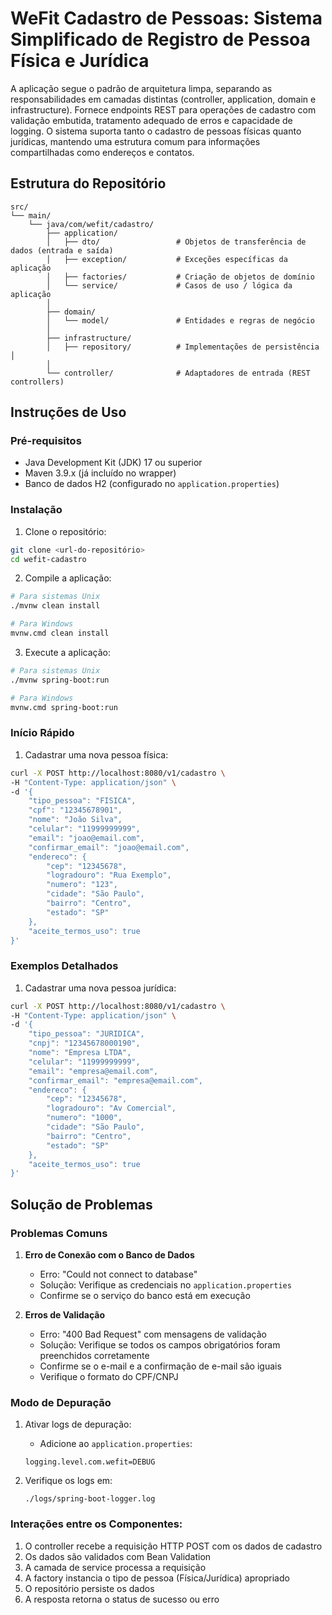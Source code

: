 # WeFit Cadastro de Pessoas: Sistema Simplificado de Registro de Pessoa Física e Jurídica

A aplicação segue o padrão de arquitetura limpa, separando as responsabilidades em camadas distintas (controller, application, domain e infrastructure). Fornece endpoints REST para operações de cadastro com validação embutida, tratamento adequado de erros e capacidade de logging. O sistema suporta tanto o cadastro de pessoas físicas quanto jurídicas, mantendo uma estrutura comum para informações compartilhadas como endereços e contatos.

## Estrutura do Repositório

```
src/
└── main/
    └── java/com/wefit/cadastro/
        ├── application/
        │   ├── dto/                 # Objetos de transferência de dados (entrada e saída)
        │   ├── exception/           # Exceções específicas da aplicação
        │   ├── factories/           # Criação de objetos de domínio
        │   └── service/             # Casos de uso / lógica da aplicação
        │
        ├── domain/
        │   └── model/               # Entidades e regras de negócio
        │
        ├── infrastructure/
        │   ├── repository/          # Implementações de persistência        │                
        │
        └── controller/              # Adaptadores de entrada (REST controllers)

```

## Instruções de Uso

### Pré-requisitos

* Java Development Kit (JDK) 17 ou superior
* Maven 3.9.x (já incluído no wrapper)
* Banco de dados H2 (configurado no `application.properties`)

### Instalação

1. Clone o repositório:

```bash
git clone <url-do-repositório>
cd wefit-cadastro
```

2. Compile a aplicação:

```bash
# Para sistemas Unix
./mvnw clean install

# Para Windows
mvnw.cmd clean install
```

3. Execute a aplicação:

```bash
# Para sistemas Unix
./mvnw spring-boot:run

# Para Windows
mvnw.cmd spring-boot:run
```

### Início Rápido

1. Cadastrar uma nova pessoa física:

```bash
curl -X POST http://localhost:8080/v1/cadastro \
-H "Content-Type: application/json" \
-d '{
    "tipo_pessoa": "FISICA",
    "cpf": "12345678901",
    "nome": "João Silva",
    "celular": "11999999999",
    "email": "joao@email.com",
    "confirmar_email": "joao@email.com",
    "endereco": {
        "cep": "12345678",
        "logradouro": "Rua Exemplo",
        "numero": "123",
        "cidade": "São Paulo",
        "bairro": "Centro",
        "estado": "SP"
    },
    "aceite_termos_uso": true
}'
```

### Exemplos Detalhados

1. Cadastrar uma nova pessoa jurídica:

```bash
curl -X POST http://localhost:8080/v1/cadastro \
-H "Content-Type: application/json" \
-d '{
    "tipo_pessoa": "JURIDICA",
    "cnpj": "12345678000190",
    "nome": "Empresa LTDA",
    "celular": "11999999999",
    "email": "empresa@email.com",
    "confirmar_email": "empresa@email.com",
    "endereco": {
        "cep": "12345678",
        "logradouro": "Av Comercial",
        "numero": "1000",
        "cidade": "São Paulo",
        "bairro": "Centro",
        "estado": "SP"
    },
    "aceite_termos_uso": true
}'
```

## Solução de Problemas

### Problemas Comuns

1. **Erro de Conexão com o Banco de Dados**

   * Erro: "Could not connect to database"
   * Solução: Verifique as credenciais no `application.properties`
   * Confirme se o serviço do banco está em execução

2. **Erros de Validação**

   * Erro: "400 Bad Request" com mensagens de validação
   * Solução: Verifique se todos os campos obrigatórios foram preenchidos corretamente
   * Confirme se o e-mail e a confirmação de e-mail são iguais
   * Verifique o formato do CPF/CNPJ

### Modo de Depuração

1. Ativar logs de depuração:

   * Adicione ao `application.properties`:

   ```properties
   logging.level.com.wefit=DEBUG
   ```

2. Verifique os logs em:

   ```
   ./logs/spring-boot-logger.log
   ```


### Interações entre os Componentes:

1. O controller recebe a requisição HTTP POST com os dados de cadastro
2. Os dados são validados com Bean Validation
3. A camada de service processa a requisição
4. A factory instancia o tipo de pessoa (Física/Jurídica) apropriado
5. O repositório persiste os dados
6. A resposta retorna o status de sucesso ou erro
